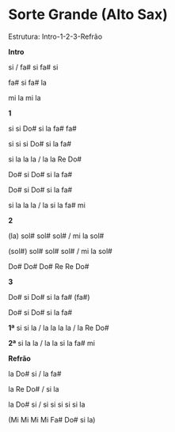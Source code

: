 # **Sorte Grande (Alto Sax)**

Estrutura: Intro-1-2-3-Refrão

**Intro**

si / fa# si fa# si

fa# si fa# la

mi la mi la

**1**

si si Do# si la fa# fa#

si si si Do# si la fa#

si la la la / la la Re Do#

Do# si Do# si la fa#

Do# si Do# si la fa#

si la la la / la si la fa# mi

**2**

(la) sol# sol# sol# / mi la sol#

(sol#) sol# sol# sol# / mi la sol#

Do# Do# Do# Re Re Do#

**3**

Do# si Do# si la fa# (fa#)

Do# si Do# si la fa#

**1ª** si si la / la la la la / la Re Do#

**2ª** si la la / la la si la fa# mi

**Refrão**

la Do# si / la fa#

la Re Do# / si la

la Do# si / si si si si si la

(Mi Mi Mi Mi Fa# Do# si la)